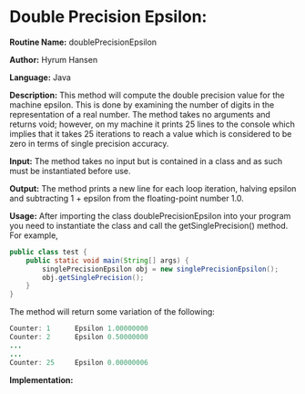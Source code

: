 # Double Precision Epsilon:

**Routine Name:** doublePrecisionEpsilon

**Author:** Hyrum Hansen

**Language:** Java

**Description:** This method will compute the double precision value for the machine epsilon. This is done by examining the number of digits in the representation of a real number. The method takes no arguments and returns void; however, on my machine it prints 25 lines to the console which implies that it takes 25 iterations to reach a value which is considered to be zero in terms of single precision accuracy.

**Input:** The method takes no input but is contained in a class and as such must be instantiated before use. 

**Output:** The method prints a new line for each loop iteration, halving epsilon and subtracting 1 + epsilon from the floating-point number 1.0.

**Usage:**
After importing the class doublePrecisionEpsilon into your program you need to instantiate the class and call the getSinglePrecision() method. For example,

```java
public class test {
    public static void main(String[] args) {
        singlePrecisionEpsilon obj = new singlePrecisionEpsilon();
        obj.getSinglePrecision();
    }
}
```

The method will return some variation of the following:

```java
Counter: 1      Epsilon 1.00000000
Counter: 2      Epsilon 0.50000000
...
...
Counter: 25     Epsilon 0.00000006
```

**Implementation:**
